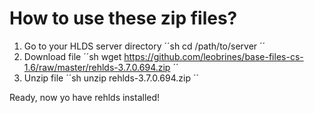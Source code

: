 # How to use these zip files?
1. Go to your HLDS server directory
´´sh
cd /path/to/server
´´
2. Download file
´´sh
wget https://github.com/leobrines/base-files-cs-1.6/raw/master/rehlds-3.7.0.694.zip
´´
3. Unzip file
´´sh
unzip rehlds-3.7.0.694.zip
´´

Ready, now yo have rehlds installed!
